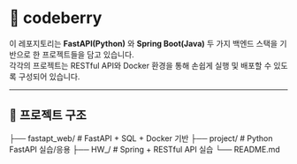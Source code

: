 # 🍓 codeberry

이 레포지토리는 **FastAPI(Python)** 와 **Spring Boot(Java)** 두 가지 백엔드 스택을 기반으로 한 프로젝트들을 담고 있습니다.  
각각의 프로젝트는 RESTful API와 Docker 환경을 통해 손쉽게 실행 및 배포할 수 있도록 구성되어 있습니다.

---

## 📂 프로젝트 구조
├── fastapt_web/   # FastAPI + SQL + Docker 기반
├── project/       # Python FastAPI 실습/응용
├── HW_/           # Spring + RESTful API 실습
└── README.md
